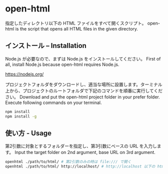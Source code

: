 # open-html

指定したディレクトリ以下の HTML ファイルをすべて開くスクリプト。
open-html is the script that opens all HTML files in the given directory.

## インストール – Installation

Node.js が必要なので、まずは Node.js をインストールしてください。
First of all, install Node.js because open-html requires Node.js.

https://nodejs.org/

プロジェクトフォルダをダウンロードし、適当な場所に設置します。ターミナル上から、プロジェクトのルートフォルダで下記のコマンドを順番に実行してください。
Download and put the open-html project folder in your prefer folder. Execute following commands on your terminal.

```bash
npm install
npm install -g
```

## 使い方 - Usage

第2引数に対象とするフォルダーを指定し、第3引数にベースの URL を入力します。
Input the target folder on 2nd argument, base URL on 3rd argument.

```bash
openhtml ./path/to/html/ # 第2引数のみの時は file:/// で開く
openhtml ./path/to/html/ http://localhost/ # http://localhost 以下の html ファイルをすべて開く
```
